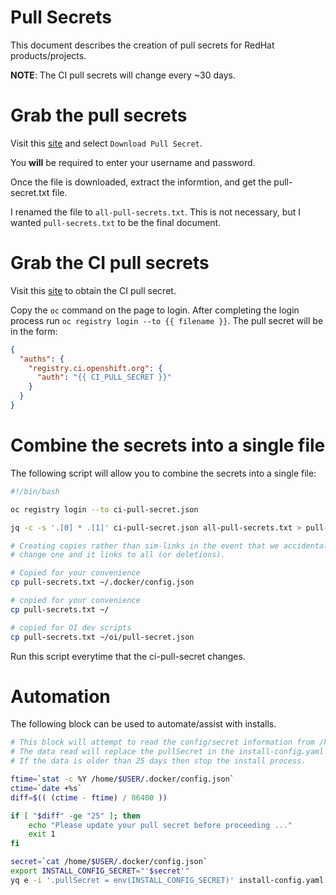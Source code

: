 # Pull Secrets

This document describes the creation of pull secrets for RedHat products/projects.

**NOTE**: The CI pull secrets will change every ~30 days.


# Grab the pull secrets

Visit this [site](https://console.redhat.com/openshift/install/aws/installer-provisioned) and select `Download Pull Secret`.

You **will** be required to enter your username and password.

Once the file is downloaded, extract the informtion, and get the pull-secret.txt file.

I renamed the file to `all-pull-secrets.txt`. This is not necessary, but I wanted `pull-secrets.txt` to be the final document.


# Grab the CI pull secrets

Visit this [site](https://oauth-openshift.apps.ci.l2s4.p1.openshiftapps.com/oauth/token/request) to obtain the CI pull secret.

Copy the `oc` command on the page to login. After completing the login process run `oc registry login --to {{ filename }}`. The
pull secret will be in the form: 

```json
{
  "auths": {
    "registry.ci.openshift.org": {
      "auth": "{{ CI_PULL_SECRET }}"
    }
  }
}
```


# Combine the secrets into a single file

The following script will allow you to combine the secrets into a single file:

```bash
#!/bin/bash                                                                     

oc registry login --to ci-pull-secret.json

jq -c -s '.[0] * .[1]' ci-pull-secret.json all-pull-secrets.txt > pull-secrets.txt

# Creating copies rather than sim-links in the event that we accidentally
# change one and it links to all (or deletions).

# Copied for your convenience 
cp pull-secrets.txt ~/.docker/config.json

# copied for your convenience
cp pull-secrets.txt ~/

# copied for OI dev scripts
cp pull-secrets.txt ~/oi/pull-secret.json
```

Run this script everytime that the ci-pull-secret changes.

# Automation

The following block can be used to automate/assist with installs.

```bash
# This block will attempt to read the config/secret information from /home/$USER/.docker/config.json.
# The data read will replace the pullSecret in the install-config.yaml file.
# If the data is older than 25 days then stop the install process.

ftime=`stat -c %Y /home/$USER/.docker/config.json`
ctime=`date +%s`
diff=$(( (ctime - ftime) / 86400 ))

if [ "$diff" -ge "25" ]; then
    echo "Please update your pull secret before proceeding ..."
    exit 1
fi

secret=`cat /home/$USER/.docker/config.json`
export INSTALL_CONFIG_SECRET="'$secret'"
yq e -i '.pullSecret = env(INSTALL_CONFIG_SECRET)' install-config.yaml
```
